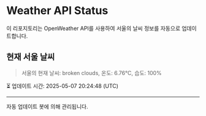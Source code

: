 
# Weather API Status

이 리포지토리는 OpenWeather API를 사용하여 서울의 날씨 정보를 자동으로 업데이트합니다.

## 현재 서울 날씨
> 서울의 현재 날씨: broken clouds, 온도: 6.76°C, 습도: 100%

⏳ 업데이트 시간: 2025-05-07 20:24:48 (UTC)

---
자동 업데이트 봇에 의해 관리됩니다.
